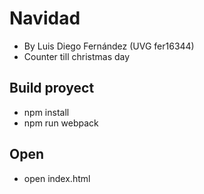# Navidad
- By Luis Diego Fernández (UVG fer16344)
- Counter till christmas day

## Build proyect
- npm install
- npm run webpack

## Open
- open index.html
